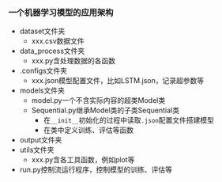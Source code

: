 ### 一个机器学习模型的应用架构



- dataset文件夹
    - xxx.csv数据文件
- data_process文件夹
    - xxx.py含处理数据的各函数
- .configs文件夹
    - xxx.json模型配置文件，比如LSTM.json，记录超参数等
- models文件夹
    - model.py一个不含实际内容的超类Model类
    - Sequential.py继承Model类的子类Sequential类
        - 在`__init__`初始化的过程中读取`.json`配置文件搭建模型
        - 在类中定义训练、评估等函数
- output文件夹
- utils文件夹
    - xxx.py含各工具函数，例如plot等
- run.py控制流运行程序，控制模型的训练、评估等
    